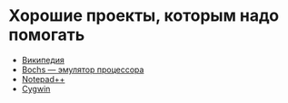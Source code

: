 # Хорошие проекты, которым надо помогать #

* [Википедия](http://ru.wikipedia.org/)
* [Bochs — эмулятор процессора](http://bochs.sourceforge.net/)
* [Notepad++](http://notepad-plus-plus.org/donate/)
* [Cygwin](http://cygwin.com/donations.html)
